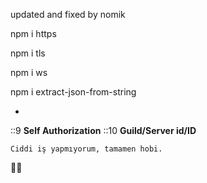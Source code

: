 updated and fixed by nomik 


npm i https 

npm i tls 

npm i ws 

npm i extract-json-from-string 

-

::9 **Self Authorization**
::10 **Guild/Server id/ID**

```
Ciddi iş yapmıyorum, tamamen hobi.
```

🥸🥸
